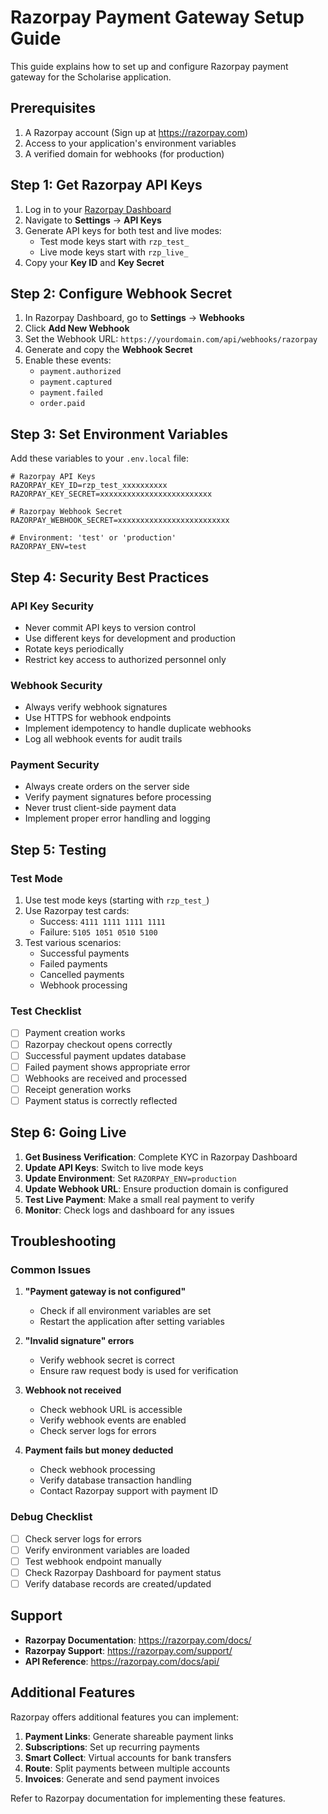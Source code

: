 # Razorpay Payment Gateway Setup Guide

This guide explains how to set up and configure Razorpay payment gateway for the Scholarise application.

## Prerequisites

1. A Razorpay account (Sign up at https://razorpay.com)
2. Access to your application's environment variables
3. A verified domain for webhooks (for production)

## Step 1: Get Razorpay API Keys

1. Log in to your [Razorpay Dashboard](https://dashboard.razorpay.com)
2. Navigate to **Settings** → **API Keys**
3. Generate API keys for both test and live modes:
   - Test mode keys start with `rzp_test_`
   - Live mode keys start with `rzp_live_`
4. Copy your **Key ID** and **Key Secret**

## Step 2: Configure Webhook Secret

1. In Razorpay Dashboard, go to **Settings** → **Webhooks**
2. Click **Add New Webhook**
3. Set the Webhook URL: `https://yourdomain.com/api/webhooks/razorpay`
4. Generate and copy the **Webhook Secret**
5. Enable these events:
   - `payment.authorized`
   - `payment.captured`
   - `payment.failed`
   - `order.paid`

## Step 3: Set Environment Variables

Add these variables to your `.env.local` file:

```env
# Razorpay API Keys
RAZORPAY_KEY_ID=rzp_test_xxxxxxxxxx
RAZORPAY_KEY_SECRET=xxxxxxxxxxxxxxxxxxxxxxxxx

# Razorpay Webhook Secret
RAZORPAY_WEBHOOK_SECRET=xxxxxxxxxxxxxxxxxxxxxxxxx

# Environment: 'test' or 'production'
RAZORPAY_ENV=test
```

## Step 4: Security Best Practices

### API Key Security
- Never commit API keys to version control
- Use different keys for development and production
- Rotate keys periodically
- Restrict key access to authorized personnel only

### Webhook Security
- Always verify webhook signatures
- Use HTTPS for webhook endpoints
- Implement idempotency to handle duplicate webhooks
- Log all webhook events for audit trails

### Payment Security
- Always create orders on the server side
- Verify payment signatures before processing
- Never trust client-side payment data
- Implement proper error handling and logging

## Step 5: Testing

### Test Mode
1. Use test mode keys (starting with `rzp_test_`)
2. Use Razorpay test cards:
   - Success: `4111 1111 1111 1111`
   - Failure: `5105 1051 0510 5100`
3. Test various scenarios:
   - Successful payments
   - Failed payments
   - Cancelled payments
   - Webhook processing

### Test Checklist
- [ ] Payment creation works
- [ ] Razorpay checkout opens correctly
- [ ] Successful payment updates database
- [ ] Failed payment shows appropriate error
- [ ] Webhooks are received and processed
- [ ] Receipt generation works
- [ ] Payment status is correctly reflected

## Step 6: Going Live

1. **Get Business Verification**: Complete KYC in Razorpay Dashboard
2. **Update API Keys**: Switch to live mode keys
3. **Update Environment**: Set `RAZORPAY_ENV=production`
4. **Update Webhook URL**: Ensure production domain is configured
5. **Test Live Payment**: Make a small real payment to verify
6. **Monitor**: Check logs and dashboard for any issues

## Troubleshooting

### Common Issues

1. **"Payment gateway is not configured"**
   - Check if all environment variables are set
   - Restart the application after setting variables

2. **"Invalid signature" errors**
   - Verify webhook secret is correct
   - Ensure raw request body is used for verification

3. **Webhook not received**
   - Check webhook URL is accessible
   - Verify webhook events are enabled
   - Check server logs for errors

4. **Payment fails but money deducted**
   - Check webhook processing
   - Verify database transaction handling
   - Contact Razorpay support with payment ID

### Debug Checklist
- [ ] Check server logs for errors
- [ ] Verify environment variables are loaded
- [ ] Test webhook endpoint manually
- [ ] Check Razorpay Dashboard for payment status
- [ ] Verify database records are created/updated

## Support

- **Razorpay Documentation**: https://razorpay.com/docs/
- **Razorpay Support**: https://razorpay.com/support/
- **API Reference**: https://razorpay.com/docs/api/

## Additional Features

Razorpay offers additional features you can implement:

1. **Payment Links**: Generate shareable payment links
2. **Subscriptions**: Set up recurring payments
3. **Smart Collect**: Virtual accounts for bank transfers
4. **Route**: Split payments between multiple accounts
5. **Invoices**: Generate and send payment invoices

Refer to Razorpay documentation for implementing these features.